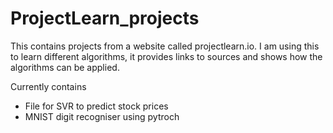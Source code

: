 # ProjectLearn_projects
This contains projects from a website called projectlearn.io. I am using this to learn different algorithms, it provides links to sources and shows how the algorithms can be applied. 

Currently contains
 * File for SVR to predict stock prices
 * MNIST digit recogniser using pytroch
